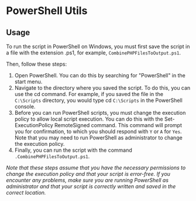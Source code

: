 # PowerShell Utils

## Usage

To run the script in PowerShell on Windows, you must first save the script in a file with the extension .ps1, for example, `CombinePHPFilesToOutput.ps1`.

Then, follow these steps:

1. Open PowerShell. You can do this by searching for "PowerShell" in the start menu.
2. Navigate to the directory where you saved the script. To do this, you can use the cd command. For example, if you saved the file in the `C:\Scripts` directory, you would type cd `C:\Scripts` in the PowerShell console.
3. Before you can run PowerShell scripts, you must change the execution policy to allow local script execution. You can do this with the Set-ExecutionPolicy RemoteSigned command. This command will prompt you for confirmation, to which you should respond with `Y` or `A` for `Yes`. Note that you may need to run PowerShell as administrator to change the execution policy.
4. Finally, you can run the script with the command `.CombinePHPFilesToOutput.ps1`.

_Note that these steps assume that you have the necessary permissions to change the execution policy and that your script is error-free. If you encounter any problems, make sure you are running PowerShell as administrator and that your script is correctly written and saved in the correct location._
